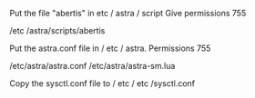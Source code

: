      
Put the file "abertis" in etc / astra / script Give permissions 755

/etc /astra/scripts/abertis

Put the astra.conf file in / etc / astra. Permissions 755

/etc/astra/astra.conf
/etc/astra/astra-sm.lua

Copy the sysctl.conf file to / etc
/ etc /sysctl.conf
